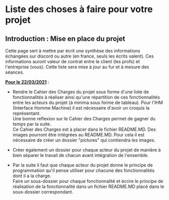 # Liste des choses à faire pour votre projet 
## Introduction : Mise en place du projet  
Cette page sert à mettre par écrit une synthèse des informations échangées sur discord ou autre (en france, seuls les écrits valent). 
Ces informations auront valeur de contrat entre le client (les profs) et l'entreprise (vous). Cette liste sera mise à jour au fur et à mesure des séances.   

**<ins>Pour le 22/03/2021</ins>** :  
- Rendre le Cahier des Charges du projet sous forme d'une liste de fonctionnalités à réaliser ainsi qu'une répartition de ces fonctionnalités entre les acteurs du projet (à minima sous forme de tableau). Pour l'IHM (Interface Homme Machine) il est nécessaire d'avoir un croquis la représentant.   
Une bonne reflexion sur le Cahier des Charges permet de gagner du temps par la suite.  
Ce Cahier des Charges est à placer dans le fichier README.MD. 
Des images pourront être intégrées au README.MD. Pour cela il est nécessaire de créer un dossier "pictures" qui contiendra les images. 

- Créer également un dossier pour chaque acteur du projet de manière à bien séparer le travail de chacun avant intégration de l'ensemble.

- Par la suite il faut que chaque acteur du projet donne le principe de programmation qu'il pense utiliser pour chacune des fonctionnalités dont il a la charge.   
Faire un sous-dossier pour chaque fonctionnalité et écrire le principe de réalisation de la fonctionnalité dans un fichier README.MD placé dans le sous-dossier correspondant.
